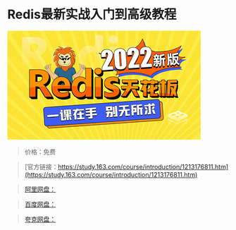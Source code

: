 # Redis最新实战入门到高级教程

![img](../../../assets/study163/free/d3692c0af31142dfa666df253c628064.jpg)

> 价格：免费

> [官方链接：https://study.163.com/course/introduction/1213176811.htm](https://study.163.com/course/introduction/1213176811.htm)

> [阿里网盘：]()

> [百度网盘：]()

> [夸克网盘：]()
